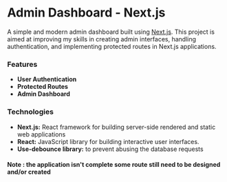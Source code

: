 <h1>Admin Dashboard - Next.js</h1>
A simple and modern admin dashboard built using <a href='https://nextjs.org'>Next.js</a>. 
This project is aimed at improving my skills in creating admin interfaces, handling authentication, and implementing protected routes in Next.js applications.

<h3>Features</h1>
<ul>
  <li><b>User Authentication</b></li>
  <li><b>Protected Routes</b></li>
  <li><b>Admin Dashboard</b></li>
</ul>

<h3>Technologies</h3>
<ul>
  <li> <b>Next.js:</b>  React framework for building server-side rendered and static web applications </li>
  <li> <b>React:</b> JavaScript library for building interactive user interfaces. </li>
  <li> <b>Use-debounce library:</b> to prevent abusing the database requests </li>
</ul>

<h4> Note : the application isn't complete some route still need to be designed and/or created  </h4>
